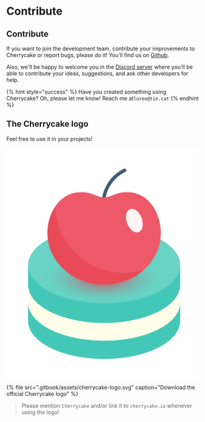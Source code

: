 # Contribute

## Contribute

If you want to join the development team, contribute your improvements to Cherrycake or report bugs, please do it! You'll find us on [Github](https://github.com/tin-cat/cherrycake-engine).

Also, we'll be happy to welcome you in the [Discord server](https://discord.gg/naQprV6) where you'll be able to contribute your ideas, suggestions, and ask other developers for help.

{% hint style="success" %}
Have you created something using Cherrycake? Oh, please let me know! Reach me at`loren@tin.cat`
{% endhint %}

## The Cherrycake logo

Feel free to use it in your projects!

![](.gitbook/assets/cherrycake-logo.svg)

{% file src=".gitbook/assets/cherrycake-logo.svg" caption="Download the official Cherrycake logo" %}

> Please mention `Cherrycake` and/or link it to `cherrycake.io` whenever using the logo!

